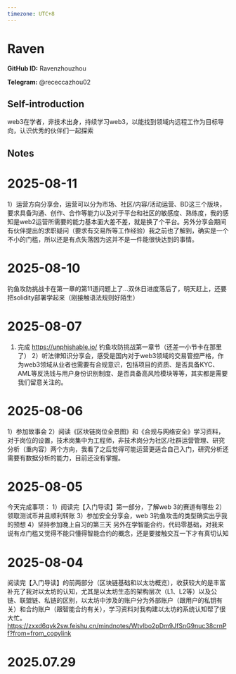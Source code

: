 ```yaml
---
timezone: UTC+8
---
```


# Raven

**GitHub ID:** Ravenzhouzhou

**Telegram:** @receccazhou02

## Self-introduction

web3在学者，非技术出身，持续学习web3，以能找到领域内远程工作为目标导向，认识优秀的伙伴们一起探索

## Notes

<!-- Content_START -->
# 2025-08-11

1）运营方向分享会，运营可以分为市场、社区/内容/活动运营、BD这三个版块，要求具备沟通、创作、合作等能力以及对于平台和社区的敏感度、熟练度，我的感知是web2运营所需要的能力基本面大差不差，就是换了个平台。另外分享会期间有伙伴提出的求职疑问（要求有交易所等工作经验）我之前也了解到，确实是一个不小的门槛，所以还是有点失落因为这并不是一件能很快达到的事情。

# 2025-08-10

钓鱼攻防挑战卡在第一章的第11道问题上了...双休日进度落后了，明天赶上，还要把solidity部署学起来（刚接触语法规则好陌生）

# 2025-08-07

1) 完成 https://unphishable.io/ 钓鱼攻防挑战第一章节（还差一小节卡在那里了）
2）听法律知识分享会，感受是国内对于web3领域的交易管控严格，作为web3领域从业者也需要有合规意识，包括项目的资质、是否具备KYC、AML等反洗钱与用户身份识别制度、是否具备高风险模块等等，其实都是需要我们留意关注的。

# 2025-08-06

1）参加故事会
2）阅读《区块链岗位全景图》和《合规与网络安全》学习资料，对于岗位的设置，技术岗集中为工程师，非技术岗分为社区/社群运营管理、研究分析（重内容）两个方向，我看了之后觉得可能运营更适合自己入门，研究分析还需要有数据分析的能力，目前还没有掌握。

# 2025-08-05

今天完成事项：
1）阅读完【入门导读】第一部分，了解web 3的赛道有哪些
2）领取测试币并且顺利转账
3）参加安全分享会，web 3钓鱼攻击的类型确实出乎我的预想
4）坚持参加晚上自习的第三天
另外在学智能合约，代码零基础，对我来说有点门槛又觉得不能只懂得智能合约的概念，还是要接触交互一下才有真切认知

# 2025-08-04

阅读完【入门导读】的前两部分（区块链基础和以太坊概览），收获较大的是丰富补充了我对以太坊的认知，尤其是以太坊生态的架构层次（L1、L2等）以及公链、联盟链、私链的区别，以太坊中涉及的账户分为外部账户（跟用户的私钥有关）和合约账户（跟智能合约有关），学习资料对我构建以太坊的系统认知帮了很大忙。https://zxxd6qvk2sw.feishu.cn/mindnotes/Wtvlbo2pDm9JfSnG9nuc38crnPf?from=from_copylink


# 2025.07.29


<!-- Content_END -->
